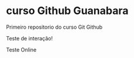 # curso Github Guanabara
 Primeiro repositorio do curso Git Github

 Teste de interação!

 Teste Online
